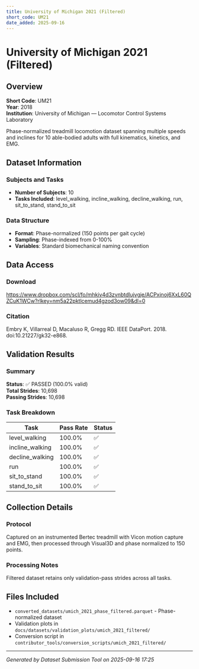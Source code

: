 ```yaml
---
title: University of Michigan 2021 (Filtered)
short_code: UM21
date_added: 2025-09-16
---
```


# University of Michigan 2021 (Filtered)

## Overview

**Short Code**: UM21  
**Year**: 2018  
**Institution**: University of Michigan — Locomotor Control Systems Laboratory  

Phase-normalized treadmill locomotion dataset spanning multiple speeds and inclines for 10 able-bodied adults with full kinematics, kinetics, and EMG.

## Dataset Information

### Subjects and Tasks
- **Number of Subjects**: 10
- **Tasks Included**: level_walking, incline_walking, decline_walking, run, sit_to_stand, stand_to_sit

### Data Structure
- **Format**: Phase-normalized (150 points per gait cycle)
- **Sampling**: Phase-indexed from 0-100%
- **Variables**: Standard biomechanical naming convention

## Data Access

### Download
https://www.dropbox.com/scl/fo/mhkiv4d3zvnbtdlujvgje/ACPxjnoj6XxL60QZCuK1WCw?rlkey=nm5a22pktlcemud4gzod3ow09&dl=0

### Citation
Embry K, Villarreal D, Macaluso R, Gregg RD. IEEE DataPort. 2018. doi:10.21227/gk32-e868.

## Validation Results

### Summary

**Status**: ✅ PASSED (100.0% valid)  
**Total Strides**: 10,698  
**Passing Strides**: 10,698  

### Task Breakdown

| Task | Pass Rate | Status |
|------|-----------|--------|
| level_walking | 100.0% | ✅ |
| incline_walking | 100.0% | ✅ |
| decline_walking | 100.0% | ✅ |
| run | 100.0% | ✅ |
| sit_to_stand | 100.0% | ✅ |
| stand_to_sit | 100.0% | ✅ |

## Collection Details

### Protocol
Captured on an instrumented Bertec treadmill with Vicon motion capture and EMG, then processed through Visual3D and phase normalized to 150 points.

### Processing Notes
Filtered dataset retains only validation-pass strides across all tasks.

## Files Included

- `converted_datasets/umich_2021_phase_filtered.parquet` - Phase-normalized dataset
- Validation plots in `docs/datasets/validation_plots/umich_2021_filtered/`
- Conversion script in `contributor_tools/conversion_scripts/umich_2021_filtered/`

---

*Generated by Dataset Submission Tool on 2025-09-16 17:25*
